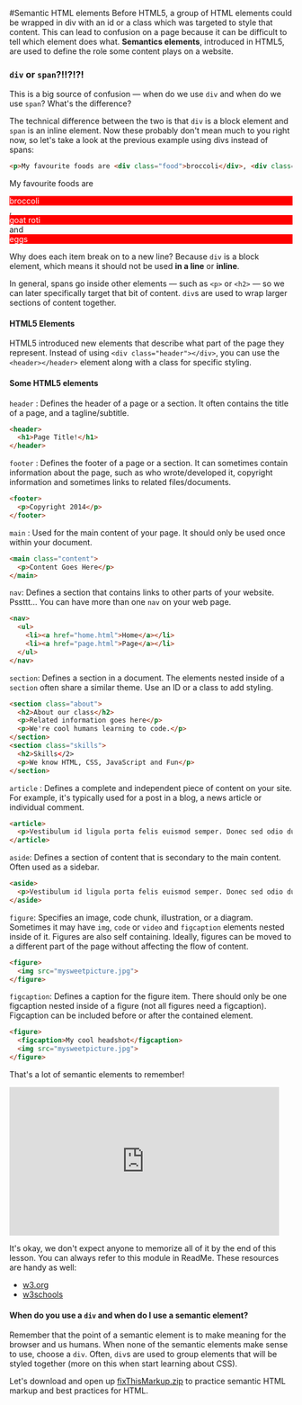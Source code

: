 <!-- ## Structure With HTML Elements -->
#Semantic HTML elements
Before HTML5, a group of HTML elements could be wrapped in div with an id or a class which was targeted to style that content. This can lead to confusion on a page because it can be difficult to tell which element does what. **Semantics elements**, introduced in HTML5, are used to define the role some content plays on a website.

### `div` or `span`?!!?!?!
This is a big source of confusion — when do we use `div` and when do we use `span`? What's the difference?

The technical difference between the two is that `div` is a block element and `span` is an inline element. Now these probably don't mean much to you right now, so let's take a look at the previous example using divs instead of spans:

```html
<p>My favourite foods are <div class="food">broccoli</div>, <div class="food">goat roti</div> and <div class="food">eggs</div></p>
```

<p>My favourite foods are <div class='food' style="background:red; color:#fff;">broccoli</div>, <div class='food' style="background:red; color:#fff;">goat roti</div> and <div class='food' style="background:red; color:#fff;">eggs</div></p>

Why does each item break on to a new line? Because `div` is a block element, which means it should not be used **in a line** or **inline**.

In general, spans go inside other elements — such as `<p>` or `<h2>` — so we can later specifically target that bit of content. `div`s are used to wrap larger sections of content together.


#### HTML5 Elements
HTML5 introduced new elements that describe what part of the page they represent. Instead of using `<div class="header"></div>`, you can use the `<header></header>` element along with a class for specific styling.

#### Some HTML5 elements
`header` : Defines the header of a page or a section. It often contains the title of a page, and a tagline/subtitle.

```html
<header>
  <h1>Page Title!</h1>
</header>
```

`footer` : Defines the footer of a page or a section. It can sometimes contain information about the page, such as who wrote/developed it, copyright information and sometimes links to related files/documents.

```html
<footer>
  <p>Copyright 2014</p>
</footer>
```

`main` : Used for the main content of your page. It should only be used once within your document.

```html
<main class="content">
  <p>Content Goes Here</p>
</main>
```

`nav`: Defines a section that contains links to other parts of your website. Pssttt... You can have more than one `nav` on your web page. 

```html
<nav>
  <ul>
    <li><a href="home.html">Home</a></li>
    <li><a href="page.html">Page</a></li>
  </ul>
</nav>
```

`section`: Defines a section in a document. The elements nested inside of a `section` often share a similar theme. Use an ID or a class to add styling.

```html
<section class="about">
  <h2>About our class</h2>
  <p>Related information goes here</p>
  <p>We're cool humans learning to code.</p>
</section>
<section class="skills">
  <h2>Skills</2>
  <p>We know HTML, CSS, JavaScript and Fun</p>
</section>
```

`article` : Defines a complete and independent piece of content on your site. For example, it's typically used for a post in a blog, a news article or individual comment.

```html
<article>
  <p>Vestibulum id ligula porta felis euismod semper. Donec sed odio dui.</p>
</article>
```

`aside`: Defines a section of content that is secondary to the main content. Often used as a sidebar.

```html
<aside>
  <p>Vestibulum id ligula porta felis euismod semper. Donec sed odio dui.</p>
</aside>
```

`figure`: Specifies an image, code chunk, illustration, or a diagram. Sometimes it may have `img`, `code` or `video` and `figcaption` elements nested inside of it. Figures are also self containing. Ideally, figures can be moved to a different part of the page without affecting the flow of content.

```html
<figure>
  <img src="mysweetpicture.jpg">
</figure>
```

`figcaption`: Defines a caption for the figure item. There should only be one figcaption nested inside of a figure (not all figures need a figcaption). Figcaption can be included before or after the contained element.
```html
<figure>
  <figcaption>My cool headshot</figcaption>
  <img src="mysweetpicture.jpg">
</figure>
```

That's a lot of semantic elements to remember! 

<iframe src="https://giphy.com/embed/l41lNp8dHpfaJE25O" width="480" height="264" frameBorder="0" class="giphy-embed" allowFullScreen></iframe>

It's okay, we don't expect anyone to memorize all of it by the end of this lesson. You can always refer to this module in ReadMe. These resources are handy as well:  
* <a href="https://www.w3.org/TR/html52/" target="_blank">w3.org</a>
* <a href="https://www.w3schools.com/html/default.asp" target="_blank">w3schools</a>

#### When do you use a `div` and when do I use a semantic element? 

Remember that the point of a semantic element is to make meaning for the browser and us humans. When none of the semantic elements make sense to use, choose a `div`. Often, `div`s are used to group elements that will be styled together (more on this when start learning about CSS).

Let's download and open up <a href="https://hychalknotes.s3.amazonaws.com/fixThisMarkup.zip" download>fixThisMarkup.zip</a> to practice semantic HTML markup and best practices for HTML.

